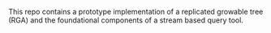 This repo contains a prototype implementation of a replicated growable tree (RGA) and the foundational components of a stream based query tool. 

